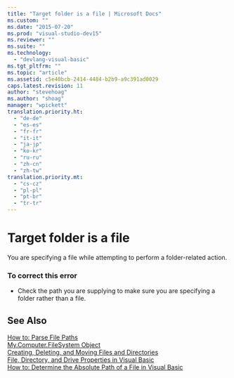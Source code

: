 ```yaml
---
title: "Target folder is a file | Microsoft Docs"
ms.custom: ""
ms.date: "2015-07-20"
ms.prod: "visual-studio-dev15"
ms.reviewer: ""
ms.suite: ""
ms.technology: 
  - "devlang-visual-basic"
ms.tgt_pltfrm: ""
ms.topic: "article"
ms.assetid: c5e40bcb-2414-4484-b2b9-a9c391ad0029
caps.latest.revision: 11
author: "stevehoag"
ms.author: "shoag"
manager: "wpickett"
translation.priority.ht: 
  - "de-de"
  - "es-es"
  - "fr-fr"
  - "it-it"
  - "ja-jp"
  - "ko-kr"
  - "ru-ru"
  - "zh-cn"
  - "zh-tw"
translation.priority.mt: 
  - "cs-cz"
  - "pl-pl"
  - "pt-br"
  - "tr-tr"
---
```

# Target folder is a file
You are specifying a file while attempting to perform a folder-related action.  
  
### To correct this error  
  
-   Check the path you are supplying to make sure you are specifying a folder rather than a file.  
  
## See Also  
 [How to: Parse File Paths](../Topic/How%20to:%20Parse%20File%20Paths%20in%20Visual%20Basic.md)   
 [My.Computer.FileSystem Object](/dotnet/visual-basic/language-reference/objects/my-computer-filesystem-object)   
 [Creating, Deleting, and Moving Files and Directories](/dotnet/visual-basic/developing-apps/programming/drives-directories-files/creating-deleting-and-moving-files-and-directories)   
 [File, Directory, and Drive Properties in Visual Basic](http://msdn.microsoft.com/en-us/131593e9-d1b0-4c89-9c03-ae8afc458829)   
 [How to: Determine the Absolute Path of a File in Visual Basic](http://msdn.microsoft.com/en-us/4c6769df-e9b9-4b69-bfdf-ce4cfbda30ff)